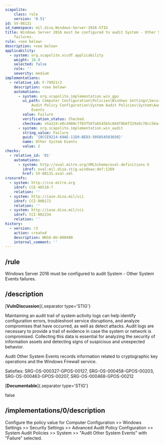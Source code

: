 ```yaml
---
scapolite:
    class: rule
    version: '0.51'
id: SV-88131
id_namespace: mil.disa.Windows-Server-2016-STIG
title: Windows Server 2016 must be configured to audit System - Other System Events
    failures.
rule: <see below>
description: <see below>
applicability:
  - system: org.scapolite.xccdf.applicability
    weight: 10.0
    selected: false
    role: ''
    severity: medium
implementations:
  - relative_id: F-79921r2
    description: <see below>
    automations:
      - system: org.scapolite.implementation.win_gpo
        ui_path: Computer Configuration\Policies\Windows Settings\Security Settings\Advanced
            Audit Policy Configuration\System Audit Policies\System\Audit Other System
            Events
        value: Failure
        verification_status: Checked.
        checksum: sha224:e0cd480c7f03f58fab545b5c8d4f8b6f329a9c70cc56a4560451653e
      - system: org.scapolite.implementation.win_audit
        string_value: Failure
        guid: '{0CCE9214-69AE-11D9-BED3-505054503030}'
        name: Other System Events
        value: 2
checks:
  - relative_id: '01'
    automations:
      - system: http://oval.mitre.org/XMLSchema/oval-definitions-5
        idref: oval:mil.disa.stig.windows:def:1269
        href: SV-88131.oval.xml
crossrefs:
  - system: http://cce.mitre.org
    idref: CCE-46518-7
    relation: ''
  - system: http://iase.disa.mil/cci
    idref: CCI-000172
    relation: ''
  - system: http://iase.disa.mil/cci
    idref: CCI-002234
    relation: ''
history:
  - version: r3
    action: created
    description: WN16-AU-000400
    internal_comment: ''
---
```



## /rule

Windows Server 2016 must be configured to audit System - Other System Events failures.

## /description

[**VulnDiscussion**]{.separator type='STIG'}

Maintaining an audit trail of system activity logs can help identify configuration errors, troubleshoot service disruptions, and analyze compromises that have occurred, as well as detect attacks. Audit logs are necessary to provide a trail of evidence in case the system or network is compromised. Collecting this data is essential for analyzing the security of information assets and detecting signs of suspicious and unexpected behavior.

Audit Other System Events records information related to cryptographic key operations and the Windows Firewall service.

Satisfies: SRG-OS-000327-GPOS-00127, SRG-OS-000458-GPOS-00203, SRG-OS-000463-GPOS-00207, SRG-OS-000468-GPOS-00212

[**Documentable**]{.separator type='STIG'}

false

## /implementations/0/description

Configure the policy value for Computer Configuration >> Windows Settings >> Security Settings >> Advanced Audit Policy Configuration >> System Audit Policies >> System >> "Audit Other System Events" with "Failure" selected.
